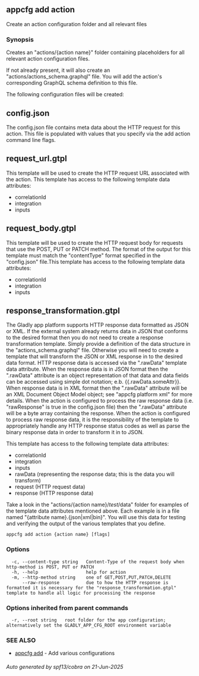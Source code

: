 ## appcfg add action

Create an action configuration folder and all relevant files

### Synopsis

Creates an "actions/{action name}" folder containing placeholders for all relevant
action configuration files.

If not already present, it will also create an "actions/actions_schema.graphql" file.
You will add the action's corresponding GraphQL schema definition to this file.

The following configuration files will be created:

config.json
-----------
The config.json file contains meta data about the HTTP request for this action. This
file is populated with values that you specify via the add action command line flags.

request_url.gtpl
----------------
This template will be used to create the HTTP request URL associated with the
action. This template has access to the following template data attributes:
- correlationId
- integration
- inputs

request_body.gtpl
-----------------
This template will be used to create the HTTP request body for requests that
use the POST, PUT or PATCH method. The format of the output for this template
must match the "contentType" format specified in the "config.json" file.This
template has access to the following template data attributes:
- correlationId
- integration
- inputs
 
response_transformation.gtpl
----------------------------
The Gladly app platform supports HTTP response data formatted as JSON or XML. If
the external system already returns data in JSON that conforms to the desired
format then you do not need to create a response transformation template.
Simply provide a definition of the data structure in the "actions_schema.graphql"
file. Otherwise you will need to create a template that will transform the JSON
or XML response in to the desired data format. HTTP response data is accessed
via the ".rawData" template data attribute. When the response data is in JSON
format then the ".rawData" attribute is an object representation of that data
and data fields can be accessed using simple dot notation; e.b. {{.rawData.someAttr}}.
When response data is in XML format then the ".rawData" attribute will be an
XML Document Object Model object; see "appcfg platform xml" for more details.
When the action is configured to process the raw response data (i.e. "rawResponse"
is true in the config.json file) then the ".rawData" attribute will be a
byte array containing the response. When the action is configured to process
raw response data, it is the responsibility of the template to appropriately
handle any HTTP response status codes as well as parse the binary response data
in order to transform it in to JSON.

This template has access to the following template data attributes:
- correlationId
- integration
- inputs
- rawData (representing the response data; this is the data you will transform)
- request (HTTP request data)
- response (HTTP response data)

Take a look in the "actions/{action name}/_test_/data" folder for examples of the
template data attributes mentioned above. Each example is in a file  named
"{attribute name}.{json|xml|bin}". You will use this data for testing and verifying the
output of the various templates that you define.


```
appcfg add action {action name} [flags]
```

### Options

```
  -c, --content-type string   Content-Type of the request body when http-method is POST, PUT or PATCH
  -h, --help                  help for action
  -m, --http-method string    one of GET,POST,PUT,PATCH,DELETE
      --raw-response          due to how the HTTP response is formatted it is necessary for the "response_transformation.gtpl" template to handle all logic for processing the response
```

### Options inherited from parent commands

```
  -r, --root string   root folder for the app configuration; alternatively set the GLADLY_APP_CFG_ROOT environment variable
```

### SEE ALSO

* [appcfg add](appcfg_add.md)	 - Add various configurations

###### Auto generated by spf13/cobra on 21-Jun-2025
